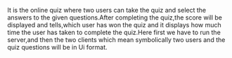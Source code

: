 It is the online quiz where two users can take the quiz and select the answers to the given questions.After completing the quiz,the score will be displayed and tells,which user has won the quiz and it displays how much time the user has taken to complete the quiz.Here first we have to run the server,and then the two clients which mean symbolically two users and the quiz questions will be in Ui format.
